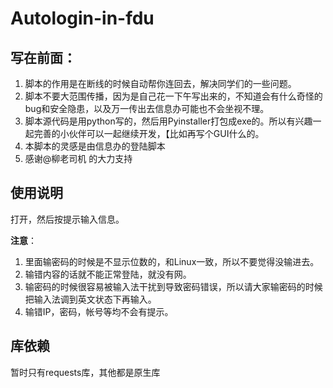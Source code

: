 # Autologin-in-fdu



## 写在前面：

1. 脚本的作用是在断线的时候自动帮你连回去，解决同学们的一些问题。
2. 脚本不要大范围传播，因为是自己花一下午写出来的，不知道会有什么奇怪的bug和安全隐患，以及万一传出去信息办可能也不会坐视不理。
3. 脚本源代码是用python写的，然后用Pyinstaller打包成exe的。所以有兴趣一起完善的小伙伴可以一起继续开发，【比如再写个GUI什么的。
4. 本脚本的灵感是由信息办的登陆脚本
5. 感谢@柳老司机 的大力支持

## 使用说明

打开，然后按提示输入信息。

**注意**：

1. 里面输密码的时候是不显示位数的，和Linux一致，所以不要觉得没输进去。
2. 输错内容的话就不能正常登陆，就没有网。
3. 输密码的时候很容易被输入法干扰到导致密码错误，所以请大家输密码的时候把输入法调到英文状态下再输入。
4. 输错IP，密码，帐号等均不会有提示。

## 库依赖

暂时只有requests库，其他都是原生库



